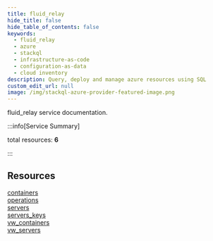 ```yaml
---
title: fluid_relay
hide_title: false
hide_table_of_contents: false
keywords:
  - fluid_relay
  - azure
  - stackql
  - infrastructure-as-code
  - configuration-as-data
  - cloud inventory
description: Query, deploy and manage azure resources using SQL
custom_edit_url: null
image: /img/stackql-azure-provider-featured-image.png
---
```


fluid_relay service documentation.

:::info[Service Summary]

total resources: __6__  

:::

## Resources
<div class="row">
<div class="providerDocColumn">
<a href="/services/fluid_relay/containers/">containers</a><br />
<a href="/services/fluid_relay/operations/">operations</a><br />
<a href="/services/fluid_relay/servers/">servers</a>
</div>
<div class="providerDocColumn">
<a href="/services/fluid_relay/servers_keys/">servers_keys</a><br />
<a href="/services/fluid_relay/vw_containers/">vw_containers</a><br />
<a href="/services/fluid_relay/vw_servers/">vw_servers</a>
</div>
</div>
